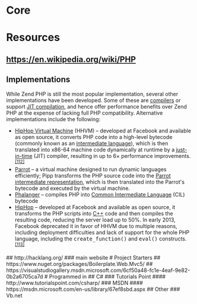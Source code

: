 # Core
# Resources
## https://en.wikipedia.org/wiki/PHP
## Implementations
<p>While Zend PHP is still the most popular implementation, several other implementations have been developed. Some of these are&#xA0;<a href="https://en.wikipedia.org/wiki/Compiler" title="Compiler">compilers</a>&#xA0;or support&#xA0;<a href="https://en.wikipedia.org/wiki/JIT_compilation" title="JIT compilation" class="mw-redirect">JIT compilation</a>, and hence offer performance benefits over Zend PHP at the expense of lacking full PHP compatibility. Alternative implementations include the following:</p><ul><li><a href="https://en.wikipedia.org/wiki/HipHop_Virtual_Machine" title="HipHop Virtual Machine">HipHop Virtual Machine</a>&#xA0;(HHVM)&#xA0;&#x2013; developed at Facebook and available as open source, it converts PHP code into a high-level bytecode (commonly known as an&#xA0;<a href="https://en.wikipedia.org/wiki/Intermediate_language" title="Intermediate language">intermediate language</a>), which is then translated into x86-64 machine code dynamically at runtime by a&#xA0;<a href="https://en.wikipedia.org/wiki/Just-in-time_compiler" title="Just-in-time compiler" class="mw-redirect">just-in-time</a>&#xA0;(JIT) compiler, resulting in up to 6&#xD7; performance improvements.<sup id="cite_ref-112" class="reference"><a href="https://en.wikipedia.org/wiki/PHP#cite_note-112">[112]</a></sup></li><li><a href="https://en.wikipedia.org/wiki/Parrot_virtual_machine" title="Parrot virtual machine">Parrot</a>&#xA0;&#x2013; a virtual machine designed to run dynamic languages efficiently; Pipp transforms the PHP source code into the&#xA0;<a href="https://en.wikipedia.org/wiki/Parrot_intermediate_representation" title="Parrot intermediate representation">Parrot intermediate representation</a>, which is then translated into the Parrot&apos;s bytecode and executed by the virtual machine.</li><li><a href="https://en.wikipedia.org/wiki/Phalanger_(compiler)" title="Phalanger (compiler)">Phalanger</a>&#xA0;&#x2013; compiles PHP into&#xA0;<a href="https://en.wikipedia.org/wiki/Common_Intermediate_Language" title="Common Intermediate Language">Common Intermediate Language</a>&#xA0;(CIL) bytecode</li><li><a href="https://en.wikipedia.org/wiki/HipHop_for_PHP" title="HipHop for PHP">HipHop</a>&#xA0;&#x2013; developed at Facebook and available as open source, it transforms the PHP scripts into&#xA0;<a href="https://en.wikipedia.org/wiki/C%2B%2B" title="C++">C++</a>&#xA0;code and then compiles the resulting code, reducing the server load up to 50%. In early 2013, Facebook deprecated it in favor of HHVM due to multiple reasons, including deployment difficulties and lack of support for the whole PHP language, including the&#xA0;<tt>create_function()</tt>&#xA0;and&#xA0;<tt>eval()</tt>&#xA0;constructs.<sup id="cite_ref-113" class="reference"><a href="https://en.wikipedia.org/wiki/PHP#cite_note-113">[113]</a></sup></li></ul>
## http://hacklang.org/
### main website
# Project Starters
## https://www.nuget.org/packages/Boilerplate.Web.Mvc5/
## https://visualstudiogallery.msdn.microsoft.com/6cf50a48-fc1e-4eaf-9e82-0b2a6705ca7d
# Programmed in
## C#
### Tutorials Point
#### http://www.tutorialspoint.com/csharp/
### MSDN
#### https://msdn.microsoft.com/en-us/library/67ef8sbd.aspx
## Other
### Vb.net
